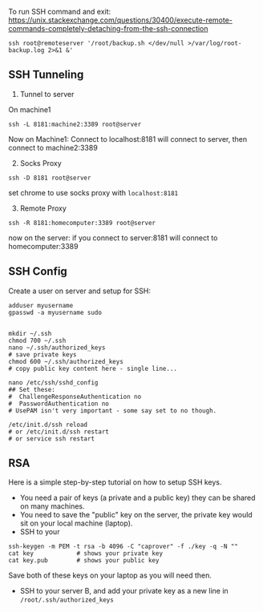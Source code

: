 
To run SSH command and exit:
https://unix.stackexchange.com/questions/30400/execute-remote-commands-completely-detaching-from-the-ssh-connection
```
ssh root@remoteserver '/root/backup.sh </dev/null >/var/log/root-backup.log 2>&1 &'
```


## SSH Tunneling

1. Tunnel to server

On machine1
```
ssh -L 8181:machine2:3389 root@server
```

Now on Machine1:
Connect to localhost:8181 will connect to server, then connect to machine2:3389


2. Socks Proxy
```
ssh -D 8181 root@server
```
set chrome to use socks proxy with `localhost:8181`


3. Remote Proxy
```
ssh -R 8181:homecomputer:3389 root@server
```

now on the server:
if you connect to server:8181 will connect to homecomputer:3389

## SSH Config



Create a user on server and setup for SSH:
```
adduser myusername
gpasswd -a myusername sudo


mkdir ~/.ssh
chmod 700 ~/.ssh
nano ~/.ssh/authorized_keys
# save private keys
chmod 600 ~/.ssh/authorized_keys
# copy public key content here - single line...

nano /etc/ssh/sshd_config
## Set these:
#  ChallengeResponseAuthentication no
#  PasswordAuthentication no
# UsePAM isn't very important - some say set to no though.

/etc/init.d/ssh reload 
# or /etc/init.d/ssh restart
# or service ssh restart

```


## RSA


Here is a simple step-by-step tutorial on how to setup SSH keys.

- You need a pair of keys (a private and a public key) they can be shared on many machines.
- You need to save the "public" key on the server, the private key would sit on your local machine (laptop).
- SSH to your 
```
ssh-keygen -m PEM -t rsa -b 4096 -C "caprover" -f ./key -q -N ""
cat key            # shows your private key
cat key.pub        # shows your public key
```
Save both of these keys on your laptop as you will need then.
- SSH to your server B, and add your private key as a new line in `/root/.ssh/authorized_keys`


